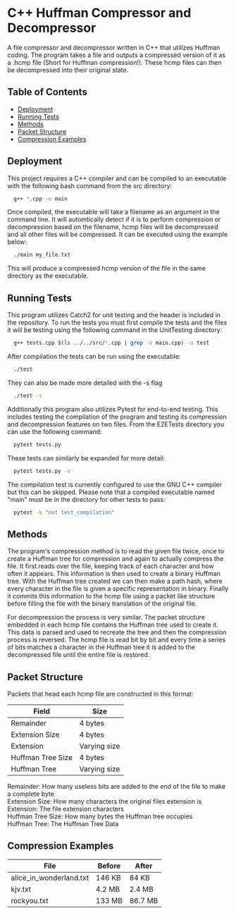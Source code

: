 # C++ Huffman Compressor and Decompressor

A file compressor and decompressor written in C++ that utilizes Huffman coding. The program takes a file and outputs a compressed version of it as a .hcmp file (Short for Huffman compression!). These hcmp files can then be decompressed into their original state.

## Table of Contents

- [Deployment](#deployment)
- [Running Tests](#running-tests)
- [Methods](#methods)
- [Packet Structure](#packet-structure)
- [Compression Examples](#compression-examples)

## Deployment

This project requires a C++ compiler and can be compiled to an executable with the following bash command from the src directory:

```bash
  g++ *.cpp -o main
```

Once compiled, the executable will take a filename as an argument in the command line. It will automtically detect if it is to perform compression or decompression based on the filename, hcmp files will be decompressed and all other files will be compressed. It can be executed using the example below:

```bash
  ./main my_file.txt
```

This will produce a compressed hcmp version of the file in the same directory as the executable.

## Running Tests

This program utilizes Catch2 for unit testing and the header is included in the repository. To run the tests you must first compile the tests and the files it will be testing using the following command in the UnitTesting directory:

```bash
  g++ tests.cpp $(ls ../../src/*.cpp | grep -v main.cpp) -o test
```

After compilation the tests can be run using the executable:

```bash
  ./test
```

They can also be made more detailed with the -s flag

```bash
  ./test -s
```

Additionally this program also utilizes Pytest for end-to-end testing. This includes testing the compilation of the program and testing its compression and decompression features on two files. From the E2ETests directory you can use the following command:

```bash
  pytest tests.py
```

These tests can similarly be expanded for more detail:

```bash
  pytest tests.py -v
```

The compilation test is currently configured to use the GNU C++ compiler but this can be skipped. Please note that a compiled executable named "main" must be in the directory for other tests to pass:

```bash
  pytest -k "not test_compilation"
```

## Methods

The program's compression method is to read the given file twice, once to create a Huffman tree for compression and again to actually compress the file. It first reads over the file, keeping track of each character and how often it appears. This information is then used to create a binary Huffman tree. With the Huffman tree created we can then make a path hash, where every character in the file is given a specific representation in binary. Finally it commits this information to the hcmp file using a packet like structure before filling the file with the binary translation of the original file.

For decompression the process is very similar. The packet structure embedded in each hcmp file contains the Huffman tree used to create it. This data is parsed and used to recreate the tree and then the compression process is reversed. The hcmp file is read bit by bit and every time a series of bits matches a character in the Huffman tree it is added to the decompressed file until the entire file is restored.

## Packet Structure

Packets that head each hcmp file are constructed in this format:

| Field             | Size         |
| ----------------- | ------------ |
| Remainder         | 4 bytes      |
| Extension Size    | 4 bytes      |
| Extension         | Varying size |
| Huffman Tree Size | 4 bytes      |
| Huffman Tree      | Varying size |

Remainder: How many useless bits are added to the end of the file to make a complete byte  
Extension Size: How many characters the original files extension is  
Extension: The file extension characters  
Huffman Tree Size: How many bytes the Huffman tree occupies  
Huffman Tree: The Huffman Tree Data  

## Compression Examples

| File                    | Before | After   |
| ----------------------- | ------ | ------- |
| alice_in_wonderland.txt | 146 KB | 84 KB   |
| kjv.txt                 | 4.2 MB | 2.4 MB  |
| rockyou.txt             | 133 MB | 86.7 MB |
